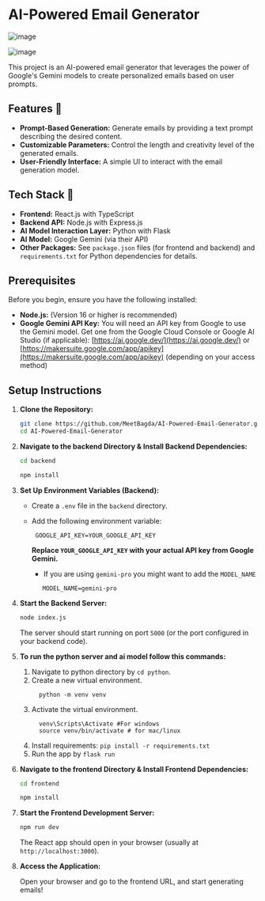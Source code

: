 # AI-Powered Email Generator

![image](https://github.com/user-attachments/assets/a9195519-66a7-45a6-b0c5-8c4154138986)

![image](https://github.com/user-attachments/assets/d161da40-a0ba-4a53-bd5b-11cf3a6587d3)


This project is an AI-powered email generator that leverages the power of Google's Gemini models to create personalized emails based on user prompts.

## Features 🚀

*   **Prompt-Based Generation:** Generate emails by providing a text prompt describing the desired content.
*   **Customizable Parameters:** Control the length and creativity level of the generated emails.
*   **User-Friendly Interface:** A simple UI to interact with the email generation model.

## Tech Stack 🔨

*   **Frontend:** React.js with TypeScript
*   **Backend API:** Node.js with Express.js
*    **AI Model Interaction Layer:** Python with Flask
*   **AI Model:** Google Gemini (via their API)
*   **Other Packages:** See `package.json` files (for frontend and backend) and `requirements.txt` for Python dependencies for details.

## Prerequisites

Before you begin, ensure you have the following installed:

*   **Node.js:** (Version 16 or higher is recommended)
*   **Google Gemini API Key:** You will need an API key from Google to use the Gemini model. Get one from the Google Cloud Console or Google AI Studio (if applicable):
    [https://ai.google.dev/](https://ai.google.dev/) or [https://makersuite.google.com/app/apikey](https://makersuite.google.com/app/apikey) (depending on your access method)

## Setup Instructions
1.  **Clone the Repository:**

    ```bash
    git clone https://github.com/MeetBagda/AI-Powered-Email-Generator.git
    cd AI-Powered-Email-Generator
    ```

2.  **Navigate to the backend Directory & Install Backend Dependencies:**

    ```bash
    cd backend
    ```
    ```bash
    npm install
    ```
    
3.  **Set Up Environment Variables (Backend):**
    *   Create a `.env` file in the `backend` directory.
    *   Add the following environment variable:

          ```
           GOOGLE_API_KEY=YOUR_GOOGLE_API_KEY
          ```
          **Replace `YOUR_GOOGLE_API_KEY` with your actual API key from Google Gemini.**
         * If you are using `gemini-pro` you might want to add the `MODEL_NAME`
         ```
            MODEL_NAME=gemini-pro
         ```
4.  **Start the Backend Server:**

    ```bash
    node index.js
    ```
    The server should start running on port `5000` (or the port configured in your backend code).
5. **To run the python server and ai model follow this commands:**

     1. Navigate to python directory by `cd python`.
     2. Create a new virtual environment.
        ```
          python -m venv venv
         ```
     3. Activate the virtual environment.
        ```
          venv\Scripts\Activate #For windows
          source venv/bin/activate # for mac/linux
         ```
     4.  Install requirements:
       ```
        pip install -r requirements.txt
       ```
     5. Run the app by
       ```
        flask run
       ```

6.  **Navigate to the frontend Directory & Install Frontend Dependencies:**

    ```bash
    cd frontend
    ```
    ```bash
    npm install
    ```

7.  **Start the Frontend Development Server:**

    ```bash
    npm run dev
    ```

    The React app should open in your browser (usually at `http://localhost:3000`).

9.  **Access the Application:**

    Open your browser and go to the frontend URL, and start generating emails!
